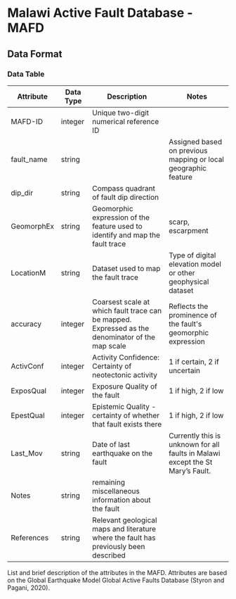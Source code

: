 # Malawi Active Fault Database - MAFD

## Data Format

### Data Table
Attribute                          | Data Type | Description                             | Notes      
-----------------------------------|-----------|-----------------------------------------|---------------------------------------------------------------
MAFD-ID                            | integer   | Unique two-digit numerical reference ID |                                                                
fault_name                         | string    |                                         | Assigned based on previous mapping or local geographic feature
dip_dir                            | string    | Compass quadrant of fault dip direction | 
GeomorphEx                         | string    | Geomorphic expression of the feature used to identify and map the fault trace | scarp, escarpment
LocationM                          | string    | Dataset used to map the fault trace     | Type of digital elevation model or other geophysical dataset
accuracy                           | integer   | Coarsest scale at which fault trace can be mapped. Expressed as the denominator of the map scale | Reflects the prominence of the fault's geomorphic expression
ActivConf                          | integer   | Activity Confidence: Certainty of neotectonic activity       | 1 if certain, 2 if uncertain
ExposQual                          | integer   | Exposure Quality of the fault           | 1 if high, 2 if low
EpestQual                          | integer   | Epistemic Quality - certainty of whether that fault exists there | 1 if high, 2 if low
Last_Mov                           | string    | Date of last earthquake on the fault            | Currently this is unknown for all faults in Malawi except the St Mary’s Fault.
Notes                              | string    | remaining miscellaneous information about the fault | 
References                         | string    | Relevant geological maps and literature where the fault has previously been described | 

List and brief description of the attributes in the MAFD. Attributes are based on the Global Earthquake Model Global Active Faults Database (Styron and Pagani, 2020).
